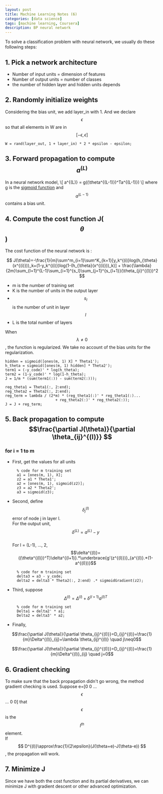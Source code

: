 ```yaml
---
layout: post
title: Machine Learning Notes (6)
categories: [data science]
tags: [machine learning, Coursera]
description: BP neural network
---
```


To solve a classification problem with neural network, we usually do these following steps:

## 1. Pick a network architecture
- Number of input units = dimension of features
- Number of output units = number of classes
- the number of hidden layer and hidden units depends

## 2. Randomly initialize weights
Considering the bias unit, we add layer_in with 1. And we declare $$\epsilon$$ so that all elements in W are in $$[-\epsilon, \epsilon]$$

	W = rand(layer_out, 1 + layer_in) * 2 * epsilon - epsilon;
	
## 3. Forward propagation to compute $$a^{(L)}$$

In a neural network model, 
\\[
a^{(L)} = g((\theta^{(L-1)})^Ta^{(L-1)})
\\]
where g is the [sigmoid function](https://en.wikipedia.org/wiki/Sigmoid_function) and $$a^{(L-1)}$$ contains a bias unit.

## 4. Compute the cost function J($$\theta$$)
The cost function of the neural network is :

$$
J(\theta)=-\frac{1}{m}\sum^m_{i=1}\sum^K_{k=1}[y_k^{(i)}log(h_{\theta}(x^{(i)}))_k+(1-y_k^{(i)})log(1-(h_{\theta}(x^{(i)}))_k)] + \frac{\lambda}{2m}\sum_{l=1}^{L-1}\sum_{i=1}^{s_l}\sum_{j=1}^{s_{l+1}}(\theta_{ji}^{(l)})^2
$$

- m is the number of training set
- K is the number of units in the output layer
- $$s_l$$ is the number of unit in layer $$l$$
- L is the total number of layers

When $$\lambda \neq 0$$, the function is regularized. We take no account of the bias units for the regularization.

	hidden = sigmoid([ones(m, 1) X] * Theta1');
	h_theta = sigmoid([ones(m, 1) hidden] * Theta2');
	term1 = (-y_code)' * log(h_theta);
	term2 = (1-y_code)' * log(1-h_theta);
	J = 1/m * (sum(term1(:)) - sum(term2(:)));

	reg_theta1 = Theta1(:, 2:end);
	reg_theta2 = Theta2(:, 2:end);
	reg_term = lambda / (2*m) * (reg_theta1(:)' * reg_theta1(:)...
                           + reg_theta2(:)' * reg_theta2(:));
	J = J + reg_term;

## 5. Back propagation to compute $$\frac{\partial J(\theta)}{\partial \theta_{ij}^{(l)}} $$

### for i = 1 to m

- First, get the values for all units

		% code for m training set
		a1 = [ones(m, 1), X];
		z2 = a1 * Theta1';
		a2 = [ones(m, 1), sigmoid(z2)];
		z3 = a2 * Theta2';
		a3 = sigmoid(z3);

- Second, define $$\delta_j^{(l)}$$ error of node j in layer l.  
For the output unit, $$\delta^{(L)}=a^{(L)}-y$$  
For l = (L-1), ..., 2, $$\delta^{(l)}=((\theta^{(l)})^T)\delta^{(l+1)}.*\underbrace{g'(z^{(l)})}_{a^{(l)}.*(1-a^{(l)})}$$ 

		% code for m training set
		delta3 = a3 - y_code;
		delta2 = delta3 * Theta2(:, 2:end) .* sigmoidGradient(z2);

- Third, suppose $$\Delta^{(l)} = \Delta^{(l)}+\delta^{(l+1)}a^{(l)T}$$
		
		% code for m training set
		Delta1 = delta2' * a1;
		Delta2 = delta3' * a2;
		
- Finally,   

$$\frac{\partial J(\theta)}{\partial \theta_{ij}^{(l)}}=D_{ij}^{(l)}=\frac{1}{m}\Delta^{(l)}_{ij}+\lambda \theta_{ij}^{(l)} \quad j\neq0$$

$$\frac{\partial J(\theta)}{\partial \theta_{ij}^{(l)}}=D_{ij}^{(l)}=\frac{1}{m}\Delta^{(l)}_{ij} \quad j=0$$

## 6. Gradient checking
To make sure that the back propagation didn't go wrong, the method gradient checking is used.
Suppose e=[0 0 ... $$\epsilon$$ ... 0 0] that $$\epsilon$$ is the $$l^{th}$$ element.  
If 
$$
D^{(l)}\approx\frac{1}{2\epsilon}(J(\theta+e)-J(\theta-e))
$$, the propagation will work.


## 7. Minimize J
Since we have both the cost function and its partial derivatives, we can minimize J with gradient descent or other advanced optimization.